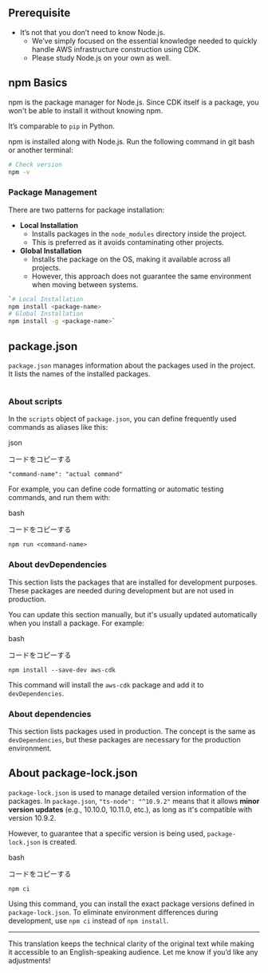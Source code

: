 ## Prerequisite

- It’s not that you don’t need to know Node.js.
    - We’ve simply focused on the essential knowledge needed to quickly handle AWS infrastructure construction using CDK.
    - Please study Node.js on your own as well.

## npm Basics

npm is the package manager for Node.js. Since CDK itself is a package, you won't be able to install it without knowing npm.

It’s comparable to `pip` in Python.

npm is installed along with Node.js. Run the following command in git bash or another terminal:

```bash
# Check version 
npm -v
```

### Package Management

There are two patterns for package installation:

- **Local Installation**
    - Installs packages in the `node_modules` directory inside the project.
    - This is preferred as it avoids contaminating other projects.
- **Global Installation**
    - Installs the package on the OS, making it available across all projects.
    - However, this approach does not guarantee the same environment when moving between systems.

```bash
`# Local Installation
npm install <package-name>  
# Global Installation 
npm install -g <package-name>`
```

## package.json

`package.json` manages information about the packages used in the project. It lists the names of the installed packages.

```json

```

### About scripts

In the `scripts` object of `package.json`, you can define frequently used commands as aliases like this:

json

コードをコピーする

`"command-name": "actual command"`

For example, you can define code formatting or automatic testing commands, and run them with:

bash

コードをコピーする

`npm run <command-name>`

### About devDependencies

This section lists the packages that are installed for development purposes. These packages are needed during development but are not used in production.

You can update this section manually, but it's usually updated automatically when you install a package. For example:

bash

コードをコピーする

`npm install --save-dev aws-cdk`

This command will install the `aws-cdk` package and add it to `devDependencies`.

### About dependencies

This section lists packages used in production. The concept is the same as `devDependencies`, but these packages are necessary for the production environment.

## About package-lock.json

`package-lock.json` is used to manage detailed version information of the packages. In `package.json`, `"ts-node": "^10.9.2"` means that it allows **minor version updates** (e.g., 10.10.0, 10.11.0, etc.), as long as it's compatible with version 10.9.2.

However, to guarantee that a specific version is being used, `package-lock.json` is created.

bash

コードをコピーする

`npm ci`

Using this command, you can install the exact package versions defined in `package-lock.json`. To eliminate environment differences during development, use `npm ci` instead of `npm install`.

---

This translation keeps the technical clarity of the original text while making it accessible to an English-speaking audience. Let me know if you’d like any adjustments!